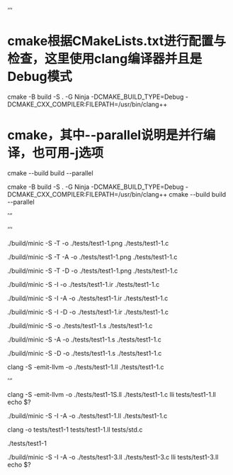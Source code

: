 ‘’‘

# cmake根据CMakeLists.txt进行配置与检查，这里使用clang编译器并且是Debug模式
cmake -B build -S . -G Ninja -DCMAKE_BUILD_TYPE=Debug -DCMAKE_CXX_COMPILER:FILEPATH=/usr/bin/clang++
# cmake，其中--parallel说明是并行编译，也可用-j选项
cmake --build build --parallel

cmake -B build -S . -G Ninja -DCMAKE_BUILD_TYPE=Debug -DCMAKE_CXX_COMPILER:FILEPATH=/usr/bin/clang++
cmake --build build --parallel

’‘’

‘’‘

./build/minic -S -T -o ./tests/test1-1.png ./tests/test1-1.c

./build/minic -S -T -A -o ./tests/test1-1.png ./tests/test1-1.c

./build/minic -S -T -D -o ./tests/test1-1.png ./tests/test1-1.c

./build/minic -S -I -o ./tests/test1-1.ir ./tests/test1-1.c

./build/minic -S -I -A -o ./tests/test1-1.ir ./tests/test1-1.c

./build/minic -S -I -D -o ./tests/test1-1.ir ./tests/test1-1.c

./build/minic -S -o ./tests/test1-1.s ./tests/test1-1.c

./build/minic -S -A -o ./tests/test1-1.s ./tests/test1-1.c

./build/minic -S -D -o ./tests/test1-1.s ./tests/test1-1.c

clang  -S -emit-llvm -o ./tests/test1-1.ll ./tests/test1-1.c

’‘’


clang -S -emit-llvm -o ./tests/test1-1S.ll ./tests/test1-1.c
lli tests/test1-1.ll
echo $?

./build/minic -S -I -A -o ./tests/test1-1.ll ./tests/test1-1.c

clang -o tests/test1-1 tests/test1-1.ll tests/std.c


./tests/test1-1

./build/minic -S -I -A -o ./tests/test1-3.ll ./tests/test1-3.c
lli tests/test1-3.ll
echo $?